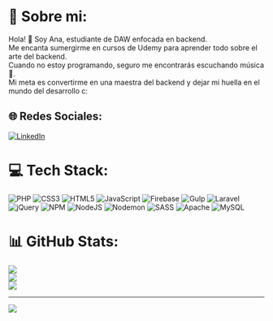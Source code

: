 # 💫 Sobre mi:
Hola! 👋 Soy Ana, estudiante de DAW enfocada en backend. <br>Me encanta sumergirme en cursos de Udemy para aprender todo sobre el arte del backend. <br>Cuando no estoy programando, seguro me encontrarás escuchando música 🎵. <br>Mi meta es convertirme en una maestra del backend y dejar mi huella en el mundo del desarrollo c:


## 🌐 Redes Sociales:
[![LinkedIn](https://img.shields.io/badge/LinkedIn-%230077B5.svg?logo=linkedin&logoColor=white)](https://linkedin.com/in/https://www.linkedin.com/in/anai-bernal/) 

# 💻 Tech Stack:
![PHP](https://img.shields.io/badge/php-%23777BB4.svg?style=plastic&logo=php&logoColor=white) ![CSS3](https://img.shields.io/badge/css3-%231572B6.svg?style=plastic&logo=css3&logoColor=white) ![HTML5](https://img.shields.io/badge/html5-%23E34F26.svg?style=plastic&logo=html5&logoColor=white) ![JavaScript](https://img.shields.io/badge/javascript-%23323330.svg?style=plastic&logo=javascript&logoColor=%23F7DF1E) ![Firebase](https://img.shields.io/badge/firebase-%23039BE5.svg?style=plastic&logo=firebase) ![Gulp](https://img.shields.io/badge/GULP-%23CF4647.svg?style=plastic&logo=gulp&logoColor=white) ![Laravel](https://img.shields.io/badge/laravel-%23FF2D20.svg?style=plastic&logo=laravel&logoColor=white) ![jQuery](https://img.shields.io/badge/jquery-%230769AD.svg?style=plastic&logo=jquery&logoColor=white) ![NPM](https://img.shields.io/badge/NPM-%23CB3837.svg?style=plastic&logo=npm&logoColor=white) ![NodeJS](https://img.shields.io/badge/node.js-6DA55F?style=plastic&logo=node.js&logoColor=white) ![Nodemon](https://img.shields.io/badge/NODEMON-%23323330.svg?style=plastic&logo=nodemon&logoColor=%BBDEAD) ![SASS](https://img.shields.io/badge/SASS-hotpink.svg?style=plastic&logo=SASS&logoColor=white) ![Apache](https://img.shields.io/badge/apache-%23D42029.svg?style=plastic&logo=apache&logoColor=white) ![MySQL](https://img.shields.io/badge/mysql-%2300000f.svg?style=plastic&logo=mysql&logoColor=white)
# 📊 GitHub Stats:
![](https://github-readme-stats.vercel.app/api?username=Astarthean&theme=dark&hide_border=false&include_all_commits=false&count_private=false)<br/>
![](https://github-readme-streak-stats.herokuapp.com/?user=Astarthean&theme=dark&hide_border=false)<br/>
![](https://github-readme-stats.vercel.app/api/top-langs/?username=Astarthean&theme=dark&hide_border=false&include_all_commits=false&count_private=false&layout=compact)

---
[![](https://visitcount.itsvg.in/api?id=Astarthean&icon=7&color=6)](https://visitcount.itsvg.in)

